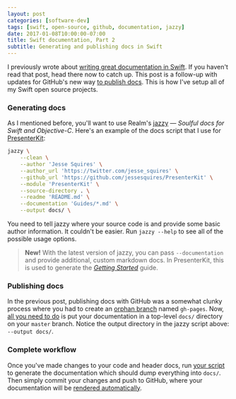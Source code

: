 ```yaml
---
layout: post
categories: [software-dev]
tags: [swift, open-source, github, documentation, jazzy]
date: 2017-01-08T10:00:00-07:00
title: Swift documentation, Part 2
subtitle: Generating and publishing docs in Swift
---
```


I previously wrote about [writing great documentation in Swift](/swift-documentation/). If you haven't read that post, head there now to catch up. This post is a follow-up with updates for GitHub's new way [to publish docs](https://github.com/blog/2228-simpler-github-pages-publishing). This is how I've setup all of my Swift open source projects.

<!--excerpt-->

### Generating docs

As I mentioned before, you'll want to use Realm's [jazzy](https://github.com/realm/jazzy) &mdash; *Soulful docs for Swift and Objective-C*. Here's an example of the docs script that I use for [PresenterKit](https://github.com/jessesquires/PresenterKit):

```bash
jazzy \
    --clean \
    --author 'Jesse Squires' \
    --author_url 'https://twitter.com/jesse_squires' \
    --github_url 'https://github.com/jessesquires/PresenterKit' \
    --module 'PresenterKit' \
    --source-directory . \
    --readme 'README.md' \
    --documentation 'Guides/*.md' \
    --output docs/ \

```

You need to tell jazzy where your source code is and provide some basic author information. It couldn't be easier. Run `jazzy --help` to see all of the possible usage options.

> **New!** With the latest version of jazzy, you can pass `--documentation` and provide additional, custom markdown docs. In PresenterKit, this is used to generate the [*Getting Started*](https://jessesquires.github.io/PresenterKit/getting-started.html) guide.

### Publishing docs

In the previous post, publishing docs with GitHub was a somewhat clunky process where you had to create an [orphan branch](https://git-scm.com/docs/git-checkout#git-checkout---orphanltnewbranchgt) named `gh-pages`. Now, [all you need to do](https://github.com/blog/2228-simpler-github-pages-publishing) is put your documentation in a top-level `docs/` directory on your `master` branch. Notice the output directory in the jazzy script above: `--output docs/`.

### Complete workflow

Once you've made changes to your code and header docs, run [your script](https://github.com/jessesquires/PresenterKit/blob/develop/scripts/build_docs.zsh) to generate the documentation which should dump everything into `docs/`. Then simply commit your changes and push to GitHub, where your documentation will be [rendered automatically](https://jessesquires.github.io/JSQCoreDataKit/).
